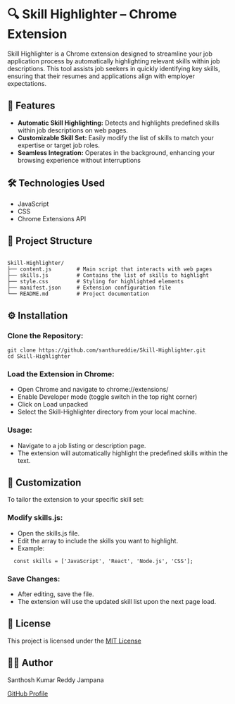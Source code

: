 # 🔍 Skill Highlighter – Chrome Extension
Skill Highlighter is a Chrome extension designed to streamline your job application process by automatically highlighting relevant skills within job descriptions. This tool assists job seekers in quickly identifying key skills, ensuring that their resumes and applications align with employer expectations.
## 🚀 Features
- **Automatic Skill Highlighting:** Detects and highlights predefined skills within job descriptions on web pages.
- **Customizable Skill Set:** Easily modify the list of skills to match your expertise or target job roles.
- **Seamless Integration:** Operates in the background, enhancing your browsing experience without interruptions
## 🛠️ Technologies Used
- JavaScript
- CSS
- Chrome Extensions API
## 📁 Project Structure
```

Skill-Highlighter/
├── content.js        # Main script that interacts with web pages
├── skills.js         # Contains the list of skills to highlight
├── style.css         # Styling for highlighted elements
├── manifest.json     # Extension configuration file
└── README.md         # Project documentation
```
## ⚙️ Installation
### Clone the Repository:
```
git clone https://github.com/santhureddie/Skill-Highlighter.git
cd Skill-Highlighter
```
### Load the Extension in Chrome:
- Open Chrome and navigate to chrome://extensions/
- Enable Developer mode (toggle switch in the top right corner)
- Click on Load unpacked
- Select the Skill-Highlighter directory from your local machine.

### Usage:
- Navigate to a job listing or description page.
- The extension will automatically highlight the predefined skills within the text.
## 🧩 Customization
To tailor the extension to your specific skill set:

### Modify skills.js:
- Open the skills.js file.
- Edit the array to include the skills you want to highlight.
- Example:
```
  const skills = ['JavaScript', 'React', 'Node.js', 'CSS'];
```
### Save Changes:
- After editing, save the file.
- The extension will use the updated skill list upon the next page load.

## 📄 License
This project is licensed under the [MIT License](https://opensource.org/licenses/MIT)

## 👨‍💻 Author
 Santhosh Kumar Reddy Jampana
 
 [GitHub Profile](https://github.com/santhureddie)
